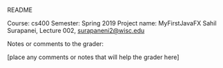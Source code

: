 README

Course: cs400
Semester: Spring 2019
Project name: MyFirstJavaFX
Sahil Surapanei, Lecture 002, surapaneni2@wisc.edu

Notes or comments to the grader:

[place any comments or notes that will help the grader here]
